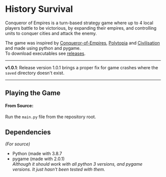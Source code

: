 # History Survival
Conqueror of Empires is a turn-based strategy game where up to 4 local players battle to be victorious, by expanding their empires, and controlling units to conquer cities and attack the enemy.

The game was inspired by [Conqueror-of-Empires](https://github.com/Ben-Ryder/Conqueror-of-Empires/), [Polytopia](http://midjiwan.com/polytopia.html) and [Civilisation](https://civilization.com/) and made using python and pygame.  
To download executables see [releases](https://github.com/https://github.com/Sam-Machines/HistorySurvival/releases).

***
**v1.0.1**: Release version 1.0.1 brings a proper fix for game crashes where the `saved` directory doesn't exist.
***

## Playing the Game
#### From Source:  
Run the `main.py` file from the repository root.


## Dependencies
_(For source)_
- Python (made with 3.8.7
- pygame (made with 2.0.1)  
_Although it should work with all python 3 versions, and pygame versions. It just hasn't been tested with them._ 
